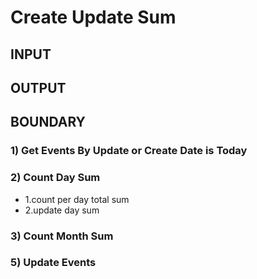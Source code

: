 # Create Update Sum

## INPUT
## OUTPUT
## BOUNDARY
### 1) Get Events By Update or Create Date is Today
### 2) Count Day Sum
- 1.count per day total sum
- 2.update day sum
### 3) Count Month Sum
### 5) Update Events
